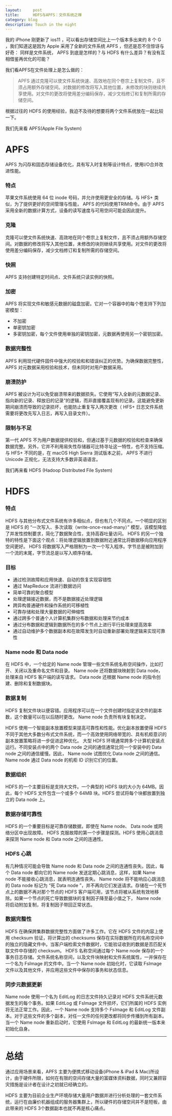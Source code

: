 ```yaml
---
layout:     post
title:      HDFS与APFS：文件系统之禅
category: blog
description: Touch in the night
---
```

我的 iPhone 刚更新了 ios11 ，可以看出存储空间比上一个版本多出来约 8 个 G ，我们知道这是因为 Apple 采用了全新的文件系统 APFS ，但还是忍不住惊讶与好奇： 同样是文件系统， APFS 到底是怎样的？与 HDFS 有什么差异？有没有互相借鉴再优化的可能？

我们看APFS在文件处理上是怎么做的：

>APFS 通过克隆可以使文件系统快速、高效地在同个卷宗上复制文件，且不须占用额外存储空间。对数据的修改将写入其他位置，未修改的块则继续共享使用。对文件的更改将使用差分编码保存，减少文档修订和复制所需的存储空间。

根据过往的 HDFS 的使用经验，我迫不及待的想要将两个文件系统放在一起比较一下。

我们先来看 APFS(Apple File System)

# APFS

APFS 为闪存和固态存储设备优化，具有写入时复制等设计特点，使用I/O合并改进性能。

### 特点

苹果文件系统使用 64 位 inode 号码，并允许使用更安全的存储。与 HFS+ 类似，为了提供更好的空间管理与性能， APFS 的代码使用TRIM命令。由于 APFS 采用全新的数据计算方式，设备的读写速度与可用空间可能会因此提升。

### 克隆

克隆可以使文件系统快速、高效地在同个卷宗上复制文件，且不须占用额外存储空间。对数据的修改将写入其他位置，未修改的块则继续共享使用。对文件的更改将使用差分编码保存，减少文档修订和复制所需的存储空间。

### 快照

APFS 支持创建特定时间点、文件系统只读实例的快照。

### 加密

APFS 将实现文件和敏感元数据的磁盘加密。它对一个容器中的每个卷支持下列加密模型：
- 不加密
- 单密钥加密
- 多密钥加密，每个文件使用单独的密钥加密，元数据再使用另一个密钥加密。

### 数据完整性

APFS 利用现代硬件固件中强大的校验和和错误纠正的优势。为确保数据完整性， APFS  对元数据采用校验和技术，但未同时对用户数据采用。

### 崩溃防护

APFS 被设计为可以免受崩溃带来的数据损失。它使用“写入全新的元数据记录、指向新的记录、释放旧的记录”的逻辑，而非直接覆盖现有的记录。这能避免更新期间崩溃而导致的记录损坏，也能防止重复写入两次更改（ HFS+ 日志文件系统需要将更改先写入日志，再写入目录文件）。

### 限制与不足

第一代 APFS 不为用户数据提供校验和，但通过基于元数据的校验和检查来确保数据完整。另外，它并不利用易失性存储器可比特寻址这一特性，也不支持压缩。
与 HFS+ 不同的是，在 macOS High Sierra 测试版本之前， APFS 不进行 Unicode 正规化，无法支持大多数非英语语言。

我们再来看 HDFS (Hadoop Distributed File System)

# HDFS

### 特点

HDFS 与其他分布式文件系统有许多相似点，但也有几个不同点。一个明显的区别是 HDFS 的 “一次写入、多次读取（write-once-read-many）” 模型，该模型降低了并发性控制要求，简化了数据聚合性，支持高吞吐量访问。
HDFS 的另一个独特的特性是下面这个观点：将处理逻辑放置到数据附近通常比将数据移向应用程序空间更好。
HDFS 将数据写入严格限制为一次一个写入程序。字节总是被附加到一个流的末尾，字节流总是以写入顺序存储。

### 目标

- 通过检测故障和应用快速、自动的恢复实现容错性
- 通过 MapReduce 流进行数据访问
- 简单可靠的聚合模型
- 处理逻辑接近数据，而不是数据接近处理逻辑
- 跨异构普通硬件和操作系统的可移植性
- 可靠存储和处理大量数据的可伸缩性
- 通过跨多个普通个人计算机集群分布数据和处理来节约成本
- 通过分布数据和逻辑到数据所在的多个节点上进行平行处理来提高效率
- 通过自动维护多个数据副本和在故障发生时自动重新部署处理逻辑来实现可靠性

### Name node 和 Data node

在 HDFS 中，一个给定的 Name node 管理一些文件系统名称空间操作，比如打开、关闭以及重命名文件和目录。 Name node 还将数据块映射到 Data node，处理来自 HDFS 客户端的读写请求。 Data node 还根据 Name node 的指令创建、删除和复制数据块。

### 数据复制

HDFS 复制文件块以便容错。应用程序可以在一个文件创建时指定该文件的副本数，这个数量可以在以后随时更改。 Name node 负责所有块复制决定。

HDFS 使用一个智能副本放置模型来提高可靠性和性能。优化副本放置使得 HDFS 不同于其他大多数分布式文件系统，而一个高效使用网络带宽的、具有机柜意识的副本放置策略将进一步促进这种优化。
大型 HDFS 环境通常跨多个计算机安装点运行。不同安装点中的两个 Data node 之间的通信通常比同一个安装中的 Data node 之间的通信缓慢。因此， Name node 试图优化 Data node 之间的通信。 Name node 通过 Data node 的机柜 ID 识别它们的位置。

### 数据组织

HDFS 的一个主要目标是支持大文件。一个典型的 HDFS 块的大小为 64MB。因此，每个 HDFS 文件包含一个或多个 64MB 块。HDFS 尝试将每个块都放置到独立的 Data node 上。

### 数据存储可靠性

HDFS 的一个重要目标是可靠存储数据，即使在 Name node、 Data node 或网络分区中出现故障。
HDFS 克服故障的第一个步骤是探测。HDFS 使用心跳消息来探测 Name node 和 Data node 之间的连通性。

### HDFS 心跳

有几种情况可能会导致 Name node 和 Data node 之间的连通性丧失。因此，每个 Data node 都向它的 Name node 发送定期心跳消息，这样，如果 Name node 不能接收心跳消息，就表明连通性丧失。 Name node 将不能响应心跳消息的 Data node 标记为 “死 Data node ”，并不再向它们发送请求。存储在一个死节点上的数据不再对那个节点的 HDFS 客户端可用，该节点将被从系统有效地移除。如果一个节点的死亡导致数据块的复制因子降至最小值之下， Name node 将启动附加复制，将复制因子带回正常状态。

### 数据完整性

HDFS 在确保跨集群数据完整性方面做了许多工作。它在 HDFS 文件的内容上使用 checksum 验证，将计算出的 checksums 保存在实际数据所在的名称空间中的独立的隐藏文件中。当客户端检索文件数据时，它能验证收到的数据是否匹配关联文件中存储的 checksum。
HDFS 名称空间通过每个 Name node 保存的一个事务日志存储。文件系统名称空间，以及文件块映射和文件系统属性，一并保存在一个名为 FsImage 的文件中。当一个 Name node 初始化时，它读取 FsImage 文件以及其他文件，并应用这些文件中保存的事务和状态信息。

### 同步元数据更新

Name node 使用一个名为 EditLog 的日志文件持久记录对 HDFS 文件系统元数据发生的每个事务。如果 EditLog 或 FsImage 文件损坏，它们所属的 HDFS 实例将无法正常工作。因此，一个 Name node 支持多个 FsImage 和 EditLog 文件副本。对于这些文件的多个副本，对任一文件的任何更改都将同步传播到所有副本。当一个 Name node 重新启动时，它使用 FsImage 和 EditLog 的最新统一版本来初始化自身。

***

# 总结

通过应用场景来看，APFS 主要为便携式移动设备(iPhone & iPad & Mac)所设计，由于硬件所限，如何在有限的空间存储大量的富媒体资料数据，同时又兼顾容灾措施是设计者在设计之初就已经确立的。

HDFS 主要为目前企业生产环境存储大量用户数据并进行分析处理的一套文件系统，运行在由廉价机器组成的服务器集群上，所以硬件的存储空间并不是短板，由此带来的 HDFS 3个数据副本也就不再是核心痛点。




